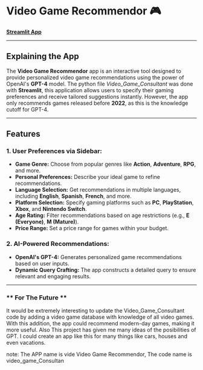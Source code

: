 # **Video Game Recommendor** 🎮

[**Streamlit App**](https://videogameconsultant-tvb74vkssr9cm8tvos5s4h.streamlit.app/)

---

## **Explaining the App**

The **Video Game Recommendor** app is an interactive tool designed to provide personalized video game recommendations using the power of OpenAI's **GPT-4** model. The python file *Video_Game_Consultant* was done with **Streamlit**, this application allows users to specify their gaming preferences and receive tailored suggestions instantly. However, the app only recommends games released before **2022**, as this is the knowledge cutoff for GPT-4.

---

## **Features**

### **1. User Preferences via Sidebar:**

- **Game Genre:** Choose from popular genres like **Action**, **Adventure**, **RPG**, and more.
- **Personal Preferences:** Describe your ideal game to refine recommendations.
- **Language Selection:** Get recommendations in multiple languages, including **English**, **Spanish**, **French**, and more.
- **Platform Selection:** Specify gaming platforms such as **PC**, **PlayStation**, **Xbox**, and **Nintendo Switch**.
- **Age Rating:** Filter recommendations based on age restrictions (e.g., **E (Everyone)**, **M (Mature)**).
- **Price Range:** Set a price range for games within your budget.

### **2. AI-Powered Recommendations:**

- **OpenAI's GPT-4:** Generates personalized game recommendations based on user inputs.
- **Dynamic Query Crafting:** The app constructs a detailed query to ensure relevant and engaging results.

---
### ** For The Future **
It would be extremely interesting to update the Video_Game_Consultant code by adding a video game database with knowledge of all video games. With this addition, the app could recommend modern-day games, making it more useful. Also This project has given me many ideas of the posibilities of GPT. I could create an app like this for many things like cars, houses and even vacations.

note: The APP name is vide Video Game Recommendor, The code name is video_game_Consultan


